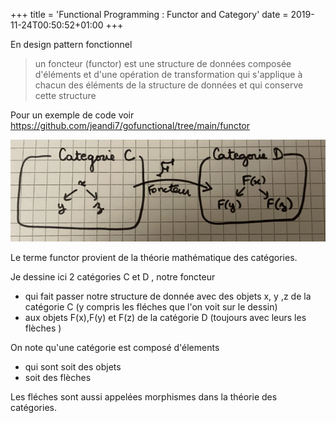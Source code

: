 +++
title = 'Functional Programming : Functor and Category' 
date = 2019-11-24T00:50:52+01:00
+++

En design pattern fonctionnel 

>un foncteur (functor) est une structure de données composée d'éléments et d'une opération de transformation 
>qui s'applique à chacun des éléments de la structure de données et qui conserve cette structure

Pour un exemple de code voir https://github.com/jeandi7/gofunctional/tree/main/functor

![image info](./images/category.png)

Le terme functor provient de la théorie mathématique des catégories.

Je dessine ici 2 catégories C et D , notre foncteur 
- qui  fait passer notre structure de donnée avec des objets x, y ,z de la catégorie C  (y compris les fléches que l'on voit sur le dessin)  
- aux objets F(x),F(y) et F(z) de la catégorie D (toujours avec leurs les flèches )

On note qu'une catégorie est composé d'élements 
- qui sont soit des objets 
- soit des flèches

Les fléches sont aussi appelées morphismes dans la théorie des catégories.